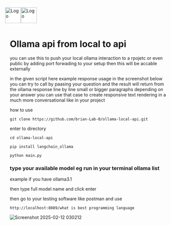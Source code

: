 <div style="width:70px; height:70px; display:flex; justify-content:center; align-items:center; background-color:#ffffff;">
  <img src="https://github.com/user-attachments/assets/cce1094b-c453-452d-a767-de6dcfcac3cb" alt="Logo" width="50" height="50">
  <img src="https://github.com/user-attachments/assets/5ac333cb-6f7a-4ed6-9457-4f4d02ba015d" alt="Logo" width="50" height="50">
</div>





# Ollama api from local to api

you can use this to push your local ollama interaction to a rpojetc or even public by adding port forwading to your setup then this will be accable externally

in the given script here example response usage in the screenshot below you can try to call by paasing your question and the result will return from the ollama response line by line small or bigger paragraphs
depending on your answer you can use that case to create responsive text rendering in a much more conversational like in your project


how to use 

```
git clone https://github.com/brian-Lab-0/ollama-local-api.git
```


enter to directory

```
cd ollama-local-api
```


```
pip install langchain_ollama
```

```
python main.py
```



### type your available model eg run in your terminal ollama list  
example if you have ollama3.1

then type full model name and click enter

then go to your testing software like postman and use 

```
http://localhost:8089/what is best programming language
```

![Screenshot 2025-02-12 030212](https://github.com/user-attachments/assets/160b4d52-e230-4d85-bf15-3f8abff0d15c)




